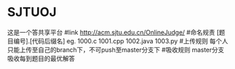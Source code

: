 # SJTUOJ
这是一个答共享平台
#link
<a href="http://acm.sjtu.edu.cn/OnlineJudge/">http://acm.sjtu.edu.cn/OnlineJudge/</a>
#命名规责
[题目编号].[代码后缀名]
eg. 1000.c 1001.cpp 1002.java 1003.py
#上传规则
每个人只能上传至自己的branch下，不可push至master分支下
#吸收规则
master分支吸收每到题目的最优解答
